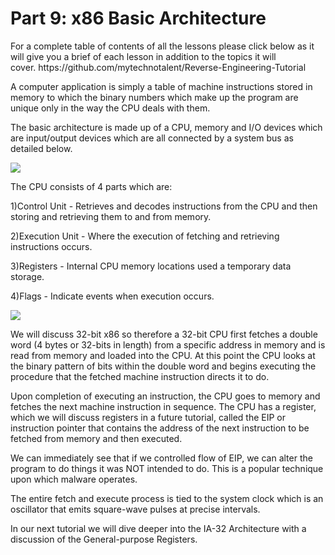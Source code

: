 <h1>Part 9: x86 Basic Architecture</h1><p>For a complete table of contents of all the lessons please click below as it will give you a brief of each lesson in addition to the topics it will cover. https://github.com/mytechnotalent/Reverse-Engineering-Tutorial</p><p>A computer application is simply a table of machine instructions stored in memory to which the binary numbers which make up the program are unique only in the way the CPU deals with them.</p><p>The basic architecture is made up of a CPU, memory and I/O devices which are input/output devices which are all connected by a system bus as detailed below.</p><div class="slate-resizable-image-embed slate-image-embed__resize-full-width"><img src="https://media-exp1.licdn.com/dms/image/C4E12AQF3eMuHKlz-GA/article-inline_image-shrink_1000_1488/0/1520249055678?e=1614211200&amp;v=beta&amp;t=s9E08qhObFSKcPCiAdvn2FqVKynwUa--2Q7LMULRLjI"/></div><p>The CPU consists of 4 parts which are:</p><p>1)Control Unit - Retrieves and decodes instructions from the CPU and then storing and retrieving them to and from memory.</p><p>2)Execution Unit - Where the execution of fetching and retrieving instructions occurs.</p><p>3)Registers - Internal CPU memory locations used a temporary data storage.</p><p>4)Flags - Indicate events when execution occurs.</p><div class="slate-resizable-image-embed slate-image-embed__resize-full-width"><img src="https://media-exp1.licdn.com/dms/image/C4E12AQG_83vM3joGHw/article-inline_image-shrink_1000_1488/0/1520178351635?e=1614211200&amp;v=beta&amp;t=gf3dM8IXHTtDXRReTffZTcapRrItVMOpaEkrorcAwtc"/></div><p>We will discuss 32-bit x86 so therefore a 32-bit CPU first fetches a double word (4 bytes or 32-bits in length) from a specific address in memory and is read from memory and loaded into the CPU. At this point the CPU looks at the binary pattern of bits within the double word and begins executing the procedure that the fetched machine instruction directs it to do.</p><p>Upon completion of executing an instruction, the CPU goes to memory and fetches the next machine instruction in sequence. The CPU has a register, which we will discuss registers in a future tutorial, called the EIP or instruction pointer that contains the address of the next instruction to be fetched from memory and then executed.</p><p>We can immediately see that if we controlled flow of EIP, we can alter the program to do things it was NOT intended to do. This is a popular technique upon which malware operates.</p><p>The entire fetch and execute process is tied to the system clock which is an oscillator that emits square-wave pulses at precise intervals.</p><p>In our next tutorial we will dive deeper into the IA-32 Architecture with a discussion of the General-purpose Registers.</p>